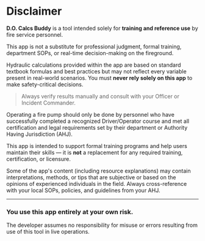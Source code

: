 # Disclaimer

**D.O. Calcs Buddy** is a tool intended solely for **training and reference use** by fire service personnel.

This app is not a substitute for professional judgment, formal training, department SOPs, or real-time decision-making on the fireground.

Hydraulic calculations provided within the app are based on standard textbook formulas and best practices but may not reflect every variable present in real-world scenarios. You must **never rely solely on this app** to make safety-critical decisions.

> Always verify results manually and consult with your Officer or Incident Commander.

Operating a fire pump should only be done by personnel who have successfully completed a recognized Driver/Operator course and met all certification and legal requirements set by their department or Authority Having Jurisdiction (AHJ).

This app is intended to support formal training programs and help users maintain their skills — it is **not** a replacement for any required training, certification, or licensure.

Some of the app's content (including resource explanations) may contain interpretations, methods, or tips that are subjective or based on the opinions of experienced individuals in the field. Always cross-reference with your local SOPs, policies, and guidelines from your AHJ.

---

### You use this app entirely at your own risk.

The developer assumes no responsibility for misuse or errors resulting from use of this tool in live operations.
